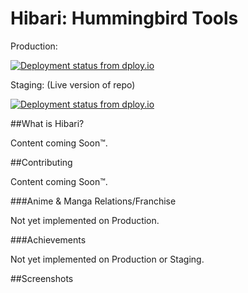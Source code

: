 # Hibari: Hummingbird Tools
Production:

[![Deployment status from dploy.io](https://wopian-hb.dploy.io/badge/13023223963004/19496.png)](https://wopian-hb.dploy.io)

Staging: (Live version of repo)

[![Deployment status from dploy.io](https://wopian-hb.dploy.io/badge/13023223963004/19495.png)](https://wopian-hb.dploy.io) 

##What is Hibari?

Content coming Soon™.

##Contributing

Content coming Soon™.

###Anime & Manga Relations/Franchise

Not yet implemented on Production.

###Achievements

Not yet implemented on Production or Staging.

##Screenshots

